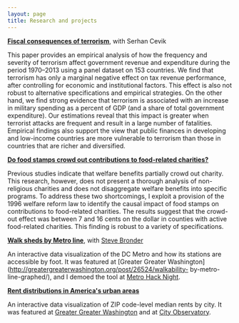```yaml
---
layout: page 
title: Research and projects 
---
```


**[Fiscal consequences of
terrorism](https://www.imf.org/external/pubs/ft/wp/2015/wp15225.pdf)**,
with Serhan Cevik

This paper provides an empirical analysis of how the frequency and
severity of terrorism affect government revenue and expenditure during
the period 1970–2013 using a panel dataset on 153 countries. We find
that terrorism has only a marginal negative effect on tax revenue
performance, after controlling for economic and institutional factors.
This effect is also not robust to alternative specifications and
empirical strategies. On the other hand, we find strong evidence that
terrorism is associated with an increase in military spending as a
percent of GDP (and a share of total government expenditure). Our
estimations reveal that this impact is greater when terrorist attacks
are frequent and result in a large number of fatalities. Empirical
findings also support the view that public finances in developing and
low-income countries are more vulnerable to terrorism than those in
countries that are richer and diversified.

**[Do food stamps crowd out contributions to food-related charities?](http://www.antolin-davies.com/theses/ricco.pdf)**

Previous studies indicate that welfare benefits partially crowd out charity. This research,
however, does not present a thorough analysis of non-religious charities and does not
disaggregate welfare benefits into specific programs. To address these two shortcomings, I
exploit a provision of the 1996 welfare reform law to identify the causal impact of food stamps on contributions to food-related charities. The results suggest that the crowd-out effect
was between 7 and 16 cents on the dollar in counties with active food-related charities. This
finding is robust to a variety of specifications. 

**[Walk sheds by Metro
line](https://johnricco.shinyapps.io/metro_walksheds/)**, with [Steve
Bronder](http://www.stevebronder.com/read-me/)

An interactive data visualization of the DC Metro and how its stations
are accessible by foot. It was featured at [Greater Greater
Washington](http://greatergreaterwashington.org/post/26524/walkability-
by-metro-line-graphed/), and I demoed the tool at [Metro Hack
Night](https://www.washingtonpost.com/local/trafficandcommuting/transportation-techies-find-new-ways-to-make-metro-driving-easier/2015/10/24/07841846-67ae-11e5-8325-a42b5a459b1e_story.html). 

**[Rent distributions in America's urban areas](https://johnricco.shinyapps.io/Rents)**

An interactive data visualization of ZIP code-level median rents by city. It was featured at [Greater Greater Washington](http://greatergreaterwashington.org/post/28904/not-all-the-housing-in-a-region-costs-the-same-despite-what-headlines-imply/) and at [City Observatory](http://cityobservatory.org/you-need-more-than-one-number-to-understand-housing-affordability/).